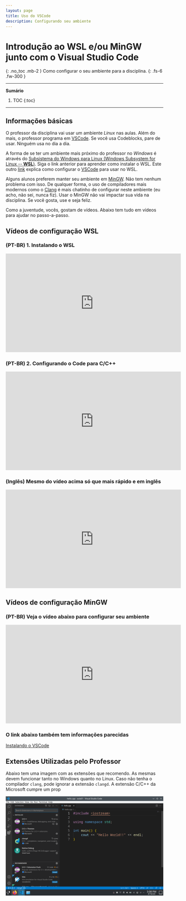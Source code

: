```yaml
---
layout: page
title: Uso do VSCode
description: Configurando seu ambiente
---
```


# Introdução ao WSL e/ou MinGW junto com o Visual Studio Code

{: .no_toc .mb-2 }
Como configurar o seu ambiente para a disciplina.
{: .fs-6 .fw-300 }

---
**Sumário**
1. TOC
{:toc}
---

## Informações básicas

O professor da disciplina vai usar um ambiente *Linux* nas aulas. Além do mais, o professor programa em [VSCode](https://code.visualstudio.com/). Se você usa Codeblocks, pare de usar. Ninguém usa no dia a dia.

A forma de se ter um ambiente mais próximo do professor no *Windows* é através do [Subsistema do Windows para Linux (Windows Subsystem for Linux -- **WSL**)](https://learn.microsoft.com/pt-br/windows/wsl/install). Siga o link anterior para aprender como instalar o WSL. Este outro [link](https://learn.microsoft.com/pt-br/windows/wsl/tutorials/wsl-vscode) explica como configurar o [VSCode](https://code.visualstudio.com/) para usar no WSL.

Alguns alunos preferem manter seu ambiente em [MinGW](https://www.mingw-w64.org/). Não tem nenhum problema com isso. De qualquer forma, o uso de compiladores mais modernos como o [Clang](https://clang.llvm.org/) é mais chatinho de configurar neste ambiente (eu acho, não sei, nunca fiz). Usar o MinGW não vai impactar sua vida na disciplina. Se você gosta, use e seja feliz.

Como a juventude, vocês, gostam de vídeos. Abaixo tem tudo em vídeos para ajudar no passo-a-passo.

## Vídeos de configuração WSL

### (PT-BR) 1. Instalando o WSL

<iframe width="560" height="315" src="https://www.youtube.com/embed/kJElMJGbMHQ" title="YouTube video player" frameborder="0" allow="accelerometer; autoplay; clipboard-write; encrypted-media; gyroscope; picture-in-picture" allowfullscreen></iframe>


### (PT-BR) 2. Configurando o Code para C/C++

<iframe width="560" height="315" src="https://www.youtube.com/embed/k54NwMto8GI" title="YouTube video player" frameborder="0" allow="accelerometer; autoplay; clipboard-write; encrypted-media; gyroscope; picture-in-picture" allowfullscreen></iframe>

### (Inglês) Mesmo do vídeo acima só que mais rápido e em inglês

<iframe width="560" height="315" src="https://www.youtube.com/embed/Hwbii-fnKIk" title="YouTube video player" frameborder="0" allow="accelerometer; autoplay; clipboard-write; encrypted-media; gyroscope; picture-in-picture" allowfullscreen></iframe>


## Vídeos de configuração MinGW

### (PT-BR) Veja o vídeo abaixo para configurar seu ambiente

<iframe width="560" height="315" src="https://www.youtube.com/embed/OKzFhpEQcyY" title="YouTube video player" frameborder="0" allow="accelerometer; autoplay; clipboard-write; encrypted-media; gyroscope; picture-in-picture" allowfullscreen></iframe>

### O link abaixo também tem informações parecidas

[Instalando o VSCode](http://cfbcursos.com.br/instalando-e-configurando-o-vs-code-com-mingw/)

## Extensões Utilizadas pelo Professor

Abaixo tem uma imagem com as extensões que recomendo. As mesmas devem funcionar tanto no Windows quanto no Linux. Caso não tenha o compilador `clang`, pode ignorar a extensão `clangd`. A extensão C/C++ da Microsoft cumpre um prop

![](extensoes.png)
